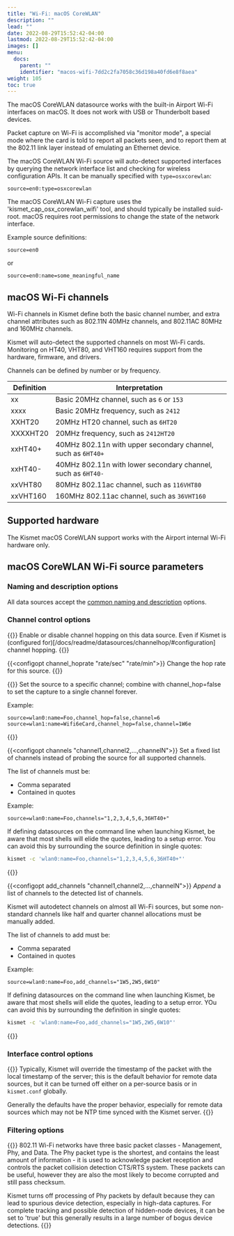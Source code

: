 ```yaml
---
title: "Wi-Fi: macOS CoreWLAN"
description: ""
lead: ""
date: 2022-08-29T15:52:42-04:00
lastmod: 2022-08-29T15:52:42-04:00
images: []
menu:
  docs:
    parent: ""
    identifier: "macos-wifi-7dd2c2fa7058c36d198a40fd6e8f8aea"
weight: 105
toc: true
---
```


The macOS CoreWLAN datasource works with the built-in Airport Wi-Fi interfaces on macOS.  It does not work with USB or Thunderbolt based devices.

Packet capture on Wi-Fi is accomplished via "monitor mode", a special mode where the card is told to report all packets seen, and to report them at the 802.11 link layer instead of emulating an Ethernet device.

The macOS CoreWLAN Wi-Fi source will auto-detect supported interfaces by querying the network interface list and checking for wireless configuration APIs.  It can be manually specified with `type=osxcorewlan`:
```
source=en0:type=osxcorewlan
```

The macOS CoreWLAN Wi-Fi capture uses the 'kismet_cap_osx_corewlan_wifi' tool, and should
typically be installed suid-root.  macOS requires root permissions to change the state of the network interface.


Example source definitions:
```
source=en0
```

or 

```
source=en0:name=some_meaningful_name
```

## macOS Wi-Fi channels

Wi-Fi channels in Kismet define both the basic channel number, and extra channel attributes such as 802.11N 40MHz channels, and 802.11AC 80MHz and 160MHz channels.

Kismet will auto-detect the supported channels on most Wi-Fi cards.  Monitoring on HT40, VHT80, and VHT160 requires support from the hardware, firmware, and drivers.

Channels can be defined by number or by frequency.

| Definition | Interpretation                                               |
| ---------- | ------------------------------------------------------------ |
| xx         | Basic 20MHz channel, such as `6` or `153`                    |
| xxxx       | Basic 20MHz frequency, such as `2412`                        |
| XXHT20     | 20MHz HT20 channel, such as `6HT20`                          |
| XXXXHT20   | 20MHz frequency, such as `2412HT20`                          |
| xxHT40+    | 40MHz 802.11n with upper secondary channel, such as `6HT40+` |
| xxHT40-    | 40MHz 802.11n with lower secondary channel, such as `6HT40-` |
| xxVHT80    | 80MHz 802.11ac channel, such as `116VHT80`                   |
| xxVHT160   | 160MHz 802.11ac channel, such as `36VHT160`                  |

## Supported hardware

The Kismet macOS CoreWLAN support works with the Airport internal Wi-Fi hardware only.

## macOS CoreWLAN Wi-Fi source parameters

### Naming and description options

All data sources accept the [common naming and description](/docs/readme/datasources/datasources/#naming-and-describing-datasources) options.

### Channel control options 

{{<configopt channel_hop true false>}}
Enable or disable channel hopping on this data source.  Even if Kismet is (configured for)[/docs/readme/datasources/channelhop/#configuration] channel hopping.
{{</configopt>}}


{{<configopt channel_hoprate "rate/sec" "rate/min">}}
Change the hop rate for this source.
{{</configopt>}}


{{<configopt channel channel>}}
Set the source to a specific channel; combine with channel_hop=false to set the capture to a single channel forever.

Example:

```
source=wlan0:name=Foo,channel_hop=false,channel=6
source=wlan1:name=Wifi6eCard,channel_hop=false,channel=1W6e
```
{{</configopt>}}


{{<configopt channels "channel1,channel2,...,channelN">}}
Set a fixed list of channels instead of probing the source for all supported channels.

The list of channels must be:

* Comma separated 
* Contained in quotes

Example:

```
source=wlan0:name=Foo,channels="1,2,3,4,5,6,36HT40+"
```

If defining datasources on the command line when launching Kismet, be aware that most shells will elide the quotes, leading to a setup error.  You can avoid this by surrounding the source definition in single quotes:

```bash
kismet -c 'wlan0:name=Foo,channels="1,2,3,4,5,6,36HT40+"'
```
{{</configopt>}}


{{<configopt add_channels "channel1,channel2,...,channelN">}}
*Append* a list of channels to the detected list of channels.

Kismet will autodetect channels on almost all Wi-Fi sources, but some non-standard channels like half and quarter channel allocations must be manually added.

The list of channels to add must be:

* Comma separated 
* Contained in quotes

Example:

```
source=wlan0:name=Foo,add_channels="1W5,2W5,6W10"
```

If defining datasources on the command line when launching Kismet, be aware that most shells will elide the quotes, leading to a setup error.  YOu can avoid this by surrounding the definition in single quotes:

```bash
kismet -c 'wlan0:name=Foo,add_channels="1W5,2W5,6W10"'
```
{{</configopt>}}

### Interface control options 

{{<configopt timestamp true false>}}
Typically, Kismet will override the timestamp of the packet with the local timestamp of the server; this is the default behavior for remote data sources, but it can be turned off either on a per-source basis or in `kismet.conf` globally.

Generally the defaults have the proper behavior, especially for remote data sources which may not be NTP time synced with the Kismet server.
{{</configopt>}}

### Filtering options 

{{<configopt dot11_process_phy true false>}}
802.11 Wi-Fi networks have three basic packet classes - Management, Phy, and Data.  The Phy packet type is the shortest, and contains the least amount of information - it is used to acknowledge packet reception and controls the packet collision detection CTS/RTS system.  These packets can be useful, however they are also the most likely to become corrupted and still pass checksum.

Kismet turns off processing of Phy packets by default because they can lead to spurious device detection, especially in high-data captures.  For complete tracking and possible detection of hidden-node devices, it can be set to 'true' but this generally results in a large number of bogus device detections.
{{</configopt>}}

